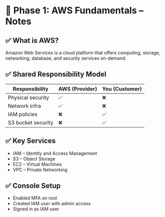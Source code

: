 # 📘 Phase 1: AWS Fundamentals – Notes

## ✅ What is AWS?
Amazon Web Services is a cloud platform that offers computing, storage, networking, database, and security services on-demand.

## ✅ Shared Responsibility Model
| Responsibility     | AWS (Provider) | You (Customer) |
|--------------------|----------------|----------------|
| Physical security  | ✅             | ❌             |
| Network infra      | ✅             | ❌             |
| IAM policies       | ❌             | ✅             |
| S3 bucket security | ❌             | ✅             |

## ✅ Key Services
- IAM – Identity and Access Management
- S3 – Object Storage
- EC2 – Virtual Machines
- VPC – Private Networking

## ✅ Console Setup
- Enabled MFA on root
- Created IAM user with admin access
- Signed in as IAM user
